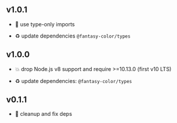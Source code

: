 ## v1.0.1

* 🐞 use type-only imports

* ♻️ update dependencies `@fantasy-color/types`

## v1.0.0

* 💥 drop Node.js v8 support and require >=10.13.0 (first v10 LTS)

* ♻️ update dependencies: `@fantasy-color/types`

## v0.1.1

* 🐞 cleanup and fix deps
